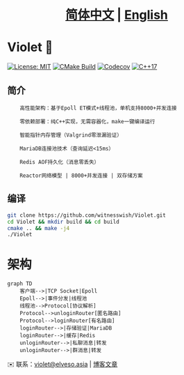 # <div align="center"><b><a href="README.md">简体中文</a> | <a href="README_EN.md">English</a></b></div>

# Violet 🚀


[![License: MIT](https://img.shields.io/badge/License-MIT-blue.svg)](LICENSE)
[![CMake Build](https://github.com/yourname/chat-server/actions/workflows/cmake.yml/badge.svg)](https://github.com/yourname/chat-server/actions)
[![Codecov](https://codecov.io/gh/yourname/chat-server/branch/main/graph/badge.svg)](https://codecov.io/gh/yourname/chat-server)
[![C++17](https://img.shields.io/badge/C++-17-blue.svg)](https://en.cppreference.com/)

## 简介
        高性能架构：基于Epoll ET模式+线程池，单机支持8000+并发连接

        零依赖部署：纯C++实现，无需容器化，make一键编译运行

        智能指针内存管理（Valgrind零泄漏验证）

        MariaDB连接池技术（查询延迟<15ms）

        Redis AOF持久化（消息零丢失）

        Reactor网络模型 | 8000+并发连接 | 双存储方案

## 编译
```bash
git clone https://github.com/witnesswish/Violet.git
cd Violet && mkdir build && cd build
cmake .. && make -j4
./Violet
```


# 架构
```mermaid
graph TD
    客户端-->|TCP Socket|Epoll
    Epoll-->|事件分发|线程池
    线程池-->Protocol[协议解析]
    Protocol-->unloginRouter[匿名路由]
    Protocol-->loginRouter[有名路由]
    loginRouter-->|存储验证|MariaDB
    loginRouter-->|缓存|Redis
    unloginRouter-->|私聊消息|转发
    unloginRouter-->|群消息|转发
```


✉️ 联系：violet@elveso.asia | [博客文章](https://elveso.asia/blog/)

